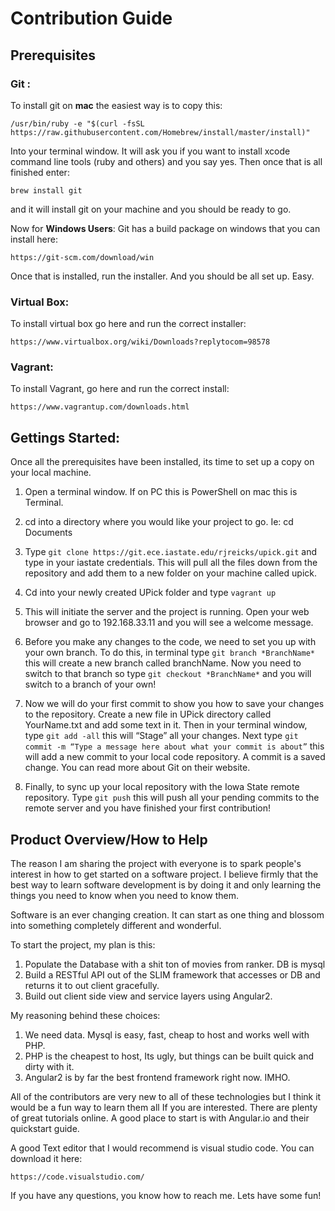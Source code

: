Contribution Guide
=================

Prerequisites
---------
### Git : 
To install git on **mac** the easiest way is to copy this: 
```
/usr/bin/ruby -e "$(curl -fsSL https://raw.githubusercontent.com/Homebrew/install/master/install)"
```
Into your terminal window. It will ask you if you want to install xcode command line tools (ruby and others) and you say yes. Then once that is all finished enter: 
```
brew install git
```
and it will install git on your machine and you should be ready to go.

Now for **Windows Users**: Git has a build package on windows that you can install here: 
```
https://git-scm.com/download/win
```
Once that is installed, run the installer. And you should be all set up. Easy.

### Virtual Box: 
To install virtual box go here and run the correct installer: 
```
https://www.virtualbox.org/wiki/Downloads?replytocom=98578
```
### Vagrant: 
To install Vagrant, go here and run the correct install: 
```
https://www.vagrantup.com/downloads.html
```

Gettings Started:
--------
Once all the prerequisites have been installed, its time to set up a copy on your local machine. 

1. Open a terminal window. If on PC this is PowerShell on mac this is Terminal.

2. cd into a directory where you would like your project to go. Ie: cd Documents

3. Type ```git clone https://git.ece.iastate.edu/rjreicks/upick.git``` and type in your iastate credentials. This will pull all the files down from the repository and add them to a new folder on your machine called upick. 

4. Cd into your newly created UPick folder and type ```vagrant up```

5. This will initiate the server and the project is running. Open your web browser and go to 192.168.33.11 and you will see a welcome message.
 
6. Before you make any changes to the code, we need to set you up with your own branch. To do this, in terminal type ```git branch *BranchName*```  this will create a new branch called branchName. Now you need to switch to that branch so type ```git checkout *BranchName*``` and you will switch to a branch of your own!

7. Now we will do your first commit to show you how to save your changes to the repository. Create a new file in UPick directory called YourName.txt  and add some text in it. Then in your terminal window, type ```git add -all``` this will “Stage” all your changes. Next type ```git commit -m “Type a message here about what your commit is about”``` this will add a new commit to your local code repository. A commit is a saved change. You can read more about Git on their website.

8. Finally, to sync up your local repository with the Iowa State remote repository. Type ```git push``` this will push all your pending commits to the remote server and you have finished your first contribution!

Product Overview/How to Help
------------

The reason I am sharing the project with everyone is to spark people's interest in how to get started on a software project. I believe firmly that the best way to learn software development is by doing it and only learning the things you need to know when you need to know them.

Software is an ever changing creation. It can start as one thing and blossom into something completely different and wonderful. 

To start the project, my plan is this: 

1. Populate the Database with a shit ton of movies from ranker. DB is mysql
2. Build a RESTful API out of the SLIM framework that accesses or DB and returns it to out client gracefully.
3. Build out client side view and service layers using Angular2.

My reasoning behind these choices:
1. We need data. Mysql is easy, fast, cheap to host and works well with PHP.
2. PHP is the cheapest to host, Its ugly, but things can be built quick and dirty with it.
3. Angular2 is by far the best frontend framework right now. IMHO. 

All of the contributors are very new to all of these technologies but I think it would be a fun way to learn them all If you are interested. There are plenty of great tutorials online. A good place to start is with Angular.io and their quickstart guide.

A good Text editor that I would recommend is visual studio code. You can download it here: 
```
https://code.visualstudio.com/
```

If you have any questions, you know how to reach me. Lets have some fun!